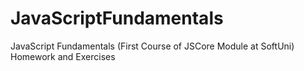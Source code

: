 # JavaScriptFundamentals
JavaScript Fundamentals (First Course of JSCore Module at SoftUni) Homework and Exercises

